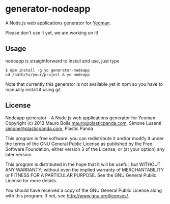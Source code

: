 # generator-nodeapp 

A Node.js web applications generator for [Yeoman](http://yeoman.io).

Please don't use it yet, we are working on it!


## Usage

nodeapp is straightforward to install and use, just type

```
$ npm install -g yo generator-nodeapp
cd /path/to/your/project & yo nodeapp
```

Note that currently this generator is not available yet in npm so you have to manually install it using git


## License

Nodeapp generator - A Node.js web applications generator for Yeoman.
Copyright (c) 2013 Mauro Bolis <mauro@plasticpanda.com>, Simone Lusenti <simone@plasticpanda.com>, Plastic Panda

This program is free software: you can redistribute it and/or modify
it under the terms of the GNU General Public License as published by
the Free Software Foundation, either version 3 of the License, or
(at your option) any later version.

This program is distributed in the hope that it will be useful,
but WITHOUT ANY WARRANTY; without even the implied warranty of
MERCHANTABILITY or FITNESS FOR A PARTICULAR PURPOSE.  See the
GNU General Public License for more details.

You should have received a copy of the GNU General Public License
along with this program.  If not, see <http://www.gnu.org/licenses/>.